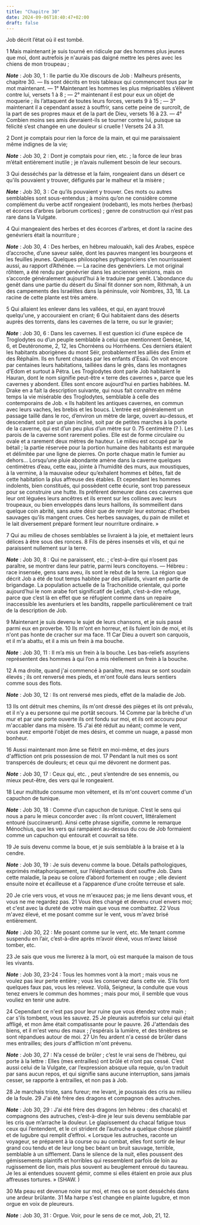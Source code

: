 ```yaml
---
title: "Chapitre 30"
date: 2024-09-06T18:40:47+02:00
draft: false
---
```



Job décrit l’état où il est tombé.


1 Mais maintenant je suis tourné en ridicule par des hommes plus jeunes que moi, dont autrefois je n'aurais pas daigné mettre les pères avec les chiens de mon troupeau ;

***Note*** :  Job 30, 1 : IIe partie du XIe discours de Job : Malheurs présents, chapitre 30. ― Ils sont décrits en trois tableaux qui commencent tous par le mot maintenant. ― 1° Maintenant les hommes les plus méprisables s’élèvent contre lui, versets 1 à 8 ; ― 2° maintenant il est pour eux un objet de moquerie ; ils l’attaquent de toutes leurs forces, versets 9 à 15 ; ― 3° maintenant il a cependant assez à souffrir, sans cette peine de surcroît, de la part de ses propres maux et de la part de Dieu, versets 16 à 23. ― 4° Combien moins ses amis devraient-ils se tourner contre lui, puisque sa félicité s’est changée en une douleur si cruelle ! Versets 24 à 31.

2 Dont je comptais pour rien la force de la main, et qui me paraissaient même indignes de la vie;

***Note*** :  Job 30, 2 : Dont je comptais pour rien, etc. ; la force de leur bras m’était entièrement inutile ; je n’avais nullement besoin de leur secours.

3 Qui desséchés par la détresse et la faim, rongeaient dans un désert ce qu'ils pouvaient y trouver, défigurés par le malheur et la misère ;

***Note*** :  Job 30, 3 : Ce qu’ils pouvaient y trouver. Ces mots ou autres semblables sont sous-entendus ; à moins qu’on ne considère comme complément du verbe actif rongeaient (rodebant), les mots herbes (herbas) et écorces d’arbres (arborum cortices) ; genre de construction qui n’est pas rare dans la Vulgate.

4 Qui mangeaient des herbes et des écorces d'arbres, et dont la racine des genévriers était la nourriture ;

***Note*** :  Job 30, 4 : Des herbes, en hébreu malouakh, kali des Arabes, espèce d’accroche, d’une saveur salée, dont les pauvres mangent les bourgeons et les feuilles jeunes. Quelques philosophes pythagoriciens s’en nourrissaient aussi, au rapport d’Athénée. ― La racine des genévriers. Le mot original rôhtem, a été rendu par genévrier dans les anciennes versions, mais on s’accorde généralement aujourd’hui à le traduire par genêt. L’abondance du genêt dans une partie du désert du Sinaï fit donner son nom, Rithmah, à un des campements des Israélites dans la péninsule, voir Nombres, 33, 18. La racine de cette plante est très amère.

5 Qui allaient les enlever dans les vallées, et qui, en ayant trouvé quelqu'une, y accouraient en criant; 6 Qui habitaient dans des déserts auprès des torrents, dans les cavernes de la terre, ou sur le gravier;

***Note*** :  Job 30, 6 : Dans les cavernes. Il est question ici d’une espèce de Troglodytes ou d’un peuple semblable à celui que mentionnent Genèse, 14, 6, et Deutéronome, 2, 12, les Chorréens ou Horrhéens. Ces derniers étaient les habitants aborigènes du mont Séir, probablement les alliés des Emim et des Réphaïm. Ils en furent chassés par les enfants d’Esaü. On voit encore par centaines leurs habitations, taillées dans le grès, dans les montagnes d’Edom et surtout à Pétra. Les Troglodytes dont parle Job habitaient le Hauran, dont le nom signifie peut-être « terre des cavernes », parce que les cavernes y abondent. Elles sont encore aujourd’hui en parties habitées. M. Drake en a fait la description suivante, qui nous fait connaître en même temps la vie misérable des Troglodytes, semblable à celle des contemporains de Job. « Ils habitent les antiques cavernes, en commun avec leurs vaches, les brebis et les boucs. L’entrée est généralement un passage taillé dans le roc, d’environ un mètre de large, ouvert au-dessus, et
descendant soit par un plan incliné, soit par de petites marches à la porte de la caverne, qui est d’un peu plus d’un mètre sur 0. 75 centimètre (? ). Les parois de la caverne sont rarement polies. Elle est de forme circulaire ou ovale et a rarement deux mètres de hauteur. Le milieu est occupé par le bétail ; la partie réservée pour la portion humaine des habitants est marquée et délimitée par une ligne de pierres. On porte chaque matin le fumier au dehors… Lorsqu’une pluie abondante amène dans la caverne quelques centimètres d’eau, cette eau, jointe à l’humidité des murs, aux moustiques, à la vermine, à la mauvaise odeur qu’exhalent hommes et bêtes, fait de cette habitation la plus affreuse des étables. Et cependant les hommes indolents, bien constitués, qui possèdent cette écurie, sont trop paresseux pour se construire une hutte. Ils préfèrent demeurer dans ces cavernes que leur ont léguées leurs ancêtres et ils errent sur les collines avec leurs troupeaux, ou bien enveloppés dans leurs haillons, ils
sommeillent dans quelque coin abrité, sans autre désir que de remplir leur estomac d’herbes sauvages qu’ils mangent crues. Ces herbes sauvages, du pain de millet et le lait diversement préparé forment leur nourriture ordinaire. »

7 Qui au milieu de choses semblables se livraient à la joie, et mettaient leurs délices à être sous des ronces. 8 Fils de pères insensés et vils, et qui ne paraissent nullement sur la terre.

***Note*** :  Job 30, 8 : Qui ne paraissent, etc. ; c’est-à-dire qui n’osent pas paraître, se montrer dans leur patrie, parmi leurs concitoyens. ― Hébreu : race insensée, gens sans aveu, ils sont le rebut de la terre. La région que décrit Job a été de tout temps habitée par des pillards, vivant en partie de brigandage. La population actuelle de la Trachonitide orientale, qui porte aujourd’hui le nom arabe fort significatif de Ledjah, c’est-à-dire refuge, parce que c’est là en effet que se réfugient comme dans un repaire inaccessible les aventuriers et les bandits, rappelle particulièrement ce trait de la description de Job.


9 Maintenant je suis devenu le sujet de leurs chansons, et je suis passé parmi eux en proverbe. 10 Ils m'ont en horreur, et ils fuient loin de moi, et ils n'ont pas honte de cracher sur ma face. 11 Car Dieu a ouvert son carquois, et il m'a abattu, et il a mis un frein à ma bouche.

***Note*** :  Job 30, 11 : Il m’a mis un frein à la bouche. Les bas-reliefs assyriens représentent des hommes à qui l’on a mis réellement un frein à la bouche.

12 A ma droite, quand j'ai commencé à paraître, mes maux se sont soudain élevés ; ils ont renversé mes pieds, et m'ont foulé dans leurs sentiers comme sous des flots.

***Note*** :  Job 30, 12 : Ils ont renversé mes pieds, effet de la maladie de Job.

13 Ils ont détruit mes chemins, ils m'ont dressé des pièges et ils ont prévalu, et il n'y a eu personne qui me portât secours. 14 Comme par la brèche d'un mur et par une porte ouverte ils ont fondu sur moi, et ils ont accouru pour m'accabler dans ma misère. 15 J'ai été réduit au néant; comme le vent, vous avez emporté l'objet de mes désirs, et comme un nuage, a passé mon bonheur.


16 Aussi maintenant mon âme se flétrit en moi-même, et des jours d'affliction ont pris possession de moi. 17 Pendant la nuit mes os sont transpercés de douleurs; et ceux qui me dévorent ne dorment pas.

***Note*** :  Job 30, 17 : Ceux qui, etc. , peut s’entendre de ses ennemis, ou mieux peut-être, des vers qui le rongeaient.

18 Leur multitude consume mon vêtement, et ils m'ont couvert comme d'un capuchon de tunique.

***Note*** :  Job 30, 18 : Comme d’un capuchon de tunique. C’est le sens qui nous a paru le mieux concorder avec : ils m’ont couvert, littéralement entouré (succinxerunt). Ainsi cette phrase signifie, comme le remarque Ménochius, que les vers qui rampaient au-dessus du cou de Job formaient comme un capuchon qui entourait et couvrait sa tête.

19 Je suis devenu comme la boue, et je suis semblable à la braise et à la cendre.

***Note*** :  Job 30, 19 : Je suis devenu comme la boue. Détails pathologiques, exprimés métaphoriquement, sur l’éléphantiasis dont souffre Job. Dans cette maladie, la peau se colore d’abord fortement en rouge ; elle devient ensuite noire et écailleuse et a l’apparence d’une croûte terreuse et sale.

20 Je crie vers vous, et vous ne m'exaucez pas; je me liens devant vous, et vous ne me regardez pas. 21 Vous êtes changé et devenu cruel envers moi; et c'est avec la dureté de votre main que vous me combattez. 22 Vous m'avez élevé, et me posant comme sur le vent, vous m'avez brisé entièrement.

***Note*** :  Job 30, 22 : Me posant comme sur le vent, etc. Me tenant comme suspendu en l’air, c’est-à-dire après m’avoir élevé, vous m’avez laissé tomber, etc.

23 Je sais que vous me livrerez à la mort, où est marquée la maison de tous les vivants.

***Note*** :  Job 30, 23-24 : Tous les hommes vont à la mort ; mais vous ne voulez pas leur perte entière ; vous les conservez dans cette vie. S’ils font quelques faux pas, vous les relevez. Voilà, Seigneur, la conduite que vous tenez envers le commun des hommes ; mais pour moi, il semble que vous vouliez en tenir une autre.


24 Cependant ce n'est pas pour leur ruine que vous étendez votre main ; car s'ils tombent, vous les sauvez. 25 Je pleurais autrefois sur celui qui était affligé, et mon âme était compatissante pour le pauvre. 26 J'attendais des biens, et il m'est venu des maux ; j'espérais la lumière, et des ténèbres se sont répandues autour de moi. 27 Un feu ardent n'a cessé de brûler dans mes entrailles; des jours d'affliction m'ont prévenu.

***Note*** :  Job 30, 27 : N’a cessé de brûler ; c’est le vrai sens de l’hébreu, qui porte à la lettre : Elles (mes entrailles) ont brûlé et n’ont pas cessé. C’est aussi celui de la Vulgate, car l’expression absque ulla requie, qu’on traduit par sans aucun repos, et qui signifie sans aucune interruption, sans jamais cesser, se rapporte à entrailles, et non pas à Job.

28 Je marchais triste, sans fureur; me levant, je poussais des cris au milieu de la foule. 29 J'ai été frère des dragons et compagnon des autruches.

***Note*** :  Job 30, 29 : J’ai été frère des dragons (en hébreu : des chacals) et compagnons des autruches, c’est-à-dire je leur suis devenu semblable par les cris que m’arrache la douleur. Le glapissement du chacal fatigue tous ceux qui l’entendent, et le cri strident de l’autruche a quelque chose plaintif et de lugubre qui remplit d’effroi. « Lorsque les autruches, raconte un voyageur, se préparent à la course ou au combat, elles font sortir de leur grand cou tendu et de leur long bec béant un bruit sauvage, terrible, semblable à un sifflement. Dans le silence de la nuit, elles poussent des gémissements plaintifs et horribles qui ressemblent parfois de loin au rugissement de lion, mais plus souvent au beuglement enroué du taureau. Je les ai entendues souvent gémir, comme si elles étaient en proie aux plus affreuses tortures. » (SHAW. )

30 Ma peau est devenue noire sur moi, et mes os se sont desséchés dans une ardeur brûlante. 31 Ma harpe s'est changée en plainte lugubre, et mon orgue en voix de pleureurs.

***Note*** :  Job 30, 31 : Orgue. Voir, pour le sens de ce mot, Job, 21, 12.

